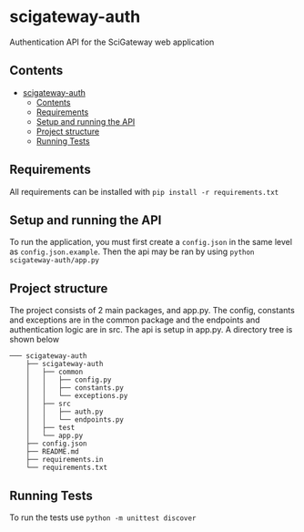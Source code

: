 # scigateway-auth
Authentication API for the SciGateway web application

## Contents
- [scigateway-auth](#scigateway-auth)
  - [Contents](#contents)
  - [Requirements](#requirements)
  - [Setup and running the API](#setup-and-running-the-api)
  - [Project structure](#project-structure)
  - [Running Tests](#running-tests)
  

## Requirements
All requirements can be installed with `pip install -r requirements.txt`

## Setup and running the API  
To run the application, you must first create a `config.json` in the same level as `config.json.example`.
Then the api may be ran by using `python scigateway-auth/app.py`


## Project structure
The project consists of 2 main packages, and app.py. The config, constants and exceptions are in the common
package and the endpoints and authentication logic are in src. The api is setup in app.py. A directory tree 
is shown below


`````
─── scigateway-auth
    ├── scigateway-auth  
    │   ├── common
    │   │   ├── config.py
    │   │   ├── constants.py
    │   │   └── exceptions.py
    │   ├── src
    │   │   ├── auth.py
    │   │   └── endpoints.py
    │   ├── test
    │   └── app.py
    ├── config.json
    ├── README.md
    ├── requirements.in
    └── requirements.txt
 `````

  
  
## Running Tests
To run the tests use `python -m unittest discover`
